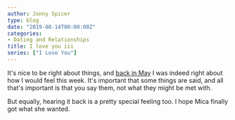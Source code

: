 ```yaml
---
author: Jonny Spicer
type: blog
date: "2019-08-14T00:00:00Z"
categories:
- Dating and Relationships
title: I love you iii
series: ["I Love You"]
---
```

It's nice to be right about things, and [back in May](/blog/i-love-you-ii) I was indeed right about how I would feel
this week. It's important that some things are said, and all that's important is that you say them, not what they might be met with.

But equally, hearing it back is a pretty special feeling too. I hope Mica finally got what she wanted.
